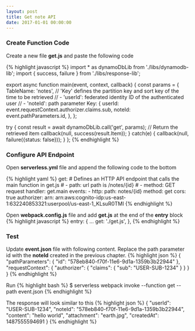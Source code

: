 ```yaml
---
layout: post
title: Get note API
date: 2017-01-01 00:00:00
---
```


### Create Function Code

Create a new file **get.js** and paste the following code

{% highlight javascript %}
import * as dynamoDbLib from './libs/dynamodb-lib';
import { success, failure } from './libs/response-lib';

export async function main(event, context, callback) {
  const params = {
    TableName: 'notes',
    // 'Key' defines the partition key and sort key of the time to be retrieved
    // - 'userId': federated identity ID of the authenticated user
    // - 'noteId': path parameter
    Key: {
      userId: event.requestContext.authorizer.claims.sub,
      noteId: event.pathParameters.id,
    },
  };

  try {
    const result = await dynamoDbLib.call('get', params);
    // Return the retrieved item
    callback(null, success(result.Item));
  }
  catch(e) {
    callback(null, failure({status: false}));
  }
};
{% endhighlight %}

### Configure API Endpoint

Open **serverless.yml** file and append the following code to the bottom

{% highlight yaml %}
  get:
    # Defines an HTTP API endpoint that calls the main function in get.js
    # - path: url path is /notes/{id}
    # - method: GET request
    handler: get.main
    events:
      - http:
          path: notes/{id}
          method: get
          cors: true
          authorizer:
            arn: arn:aws:cognito-idp:us-east-1:632240853321:userpool/us-east-1_KLsuR0TMI
{% endhighlight %}

Open **webpack.config.js** file and add **get.js** at the end of the **entry** block
{% highlight javascript %}
  entry: {
    ...
    get: './get.js',
  },
{% endhighlight %}

### Test

Update **event.json** file with following content. Replace the path parameter id with the **noteId** created in the previous chapter.
{% highlight json %}
{
  "pathParameters": {
    "id": "578eb840-f70f-11e6-9d1a-1359b3b22944"
  },
  "requestContext": {
    "authorizer": {
      "claims": {
        "sub": "USER-SUB-1234"
      }
    }
  }
}
{% endhighlight %}

Run
{% highlight bash %}
$ serverless webpack invoke --function get --path event.json
{% endhighlight %}

The response will look similar to this
{% highlight json %}
{
  "userId": "USER-SUB-1234",
  "noteId": "578eb840-f70f-11e6-9d1a-1359b3b22944",
  "content": "hello world",
  "attachment": "earth.jpg",
  "createdAt": 1487555594691
}
{% endhighlight %}
